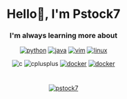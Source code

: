 <!--
**Pstock7/Pstock7** is a ✨ _special_ ✨ repository because its `README.md` (this file) appears on your GitHub profile.

Here are some ideas to get you started:

- 🔭 I’m currently working on ...
- 🌱 I’m currently learning ...
- 👯 I’m looking to collaborate on ...
- 🤔 I’m looking for help with ...
- 💬 Ask me about ...
- 📫 How to reach me: ...
- 😄 Pronouns: ...
- ⚡ Fun fact: ...
-->

<h1 align="center">Hello👋, I'm Pstock7</h1>

<h3 align="center"><b>I'm always learning more about</b></h3>
<p align="center">
    <!-- Python -->
    <a href="https://www.python.org" target="_blank" rel="noreferrer"> <img src="https://img.shields.io/badge/Python-3776AB?style=for-the-badge&logo=python&logoColor=white" alt="python"/></a>
    <!-- Java -->
    <a href="https://www.java.com" target="_blank" rel="noreferrer"> <img src="https://img.shields.io/badge/Java-f8981d?style=for-the-badge&logo=java&logoColor=white" alt="java"/></a>
    <!-- Vim -->
    <a href="https://www.vim.org" target="_blank" rel="noreferrer"> <img src="https://img.shields.io/badge/Vim-019733?style=for-the-badge&logo=vim&logoColor=white" alt="vim"/></a>
    <!-- Linux -->
    <a href="https://www.linux.org" target="_blank" rel="noreferrer"> <img src="https://img.shields.io/badge/Linux-FCC624?style=for-the-badge&logo=linux&logoColor=black" alt="linux"/></a>
</p>

<p align="center">
    <!-- C -->
    <a target="_blank" rel="noreferrer"> <img src="https://img.shields.io/badge/C-4d555e?style=for-the-badge&logo=c&logoColor=white" alt="c"/></a>
    <!-- C++ -->
    <a target="_blank" rel="noreferrer"> <img src="https://img.shields.io/badge/C%2B%2B-00599C?style=for-the-badge&logo=c%2B%2B&logoColor=white" alt="cplusplus"/></a>
    <!-- Docker -->
    <a href="https://www.docker.com" target="_blank" rel="noreferrer"> <img src="https://img.shields.io/badge/Docker-2496ec?style=for-the-badge&logo=docker&logoColor=white" alt="docker"/></a>
    <!-- OpenVPN -->
    <a href="https://www.openvpn.net" target="_blank" rel="noreferrer"> <img src="https://img.shields.io/badge/OpenVPN-EA7E20?style=for-the-badge&logo=openvpn&logoColor=white" alt="docker"/></a>
</p>

<h1 align="center"></h3>
<p align="center">
    <!-- Profile views -->
    <a href="" target="blank"><img align="center" src="https://komarev.com/ghpvc/?username=pstock7&label=Profile%20views&color=0e75b6&style=flat-square" alt="pstock7"/></a>
</p>
